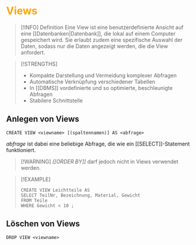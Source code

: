 # <font color = "orange">Views</font>
>[!INFO] Definition
>Eine View ist eine benutzerdefinierte Ansicht auf eine [[Datenbanken|Datenbank]], die lokal auf einem Computer gespeichert wird. Sie erlaubt zudem eine spezifische Auswahl der Daten, sodass nur die Daten angezeigt werden, die die View anfordert.

>[!STRENGTHS]
>- Kompakte Darstellung und Vermeidung komplexer Abfragen
>- Automatische Verknüpfung verschiedener Tabellen
>- In [[DBMS]] vordefinierte und so optimierte, beschleunigte Abfragen
>- Stabilere Schnittstelle 

## Anlegen von Views
```
CREATE VIEW <viewname> [(spaltennamen)] AS <abfrage>
```
*abfrage* ist dabei eine beliebige Abfrage, die wie ein [[SELECT]]-Statement funktioniert.

>[!WARNING] *[[ORDER BY]]* darf jedoch nicht in Views verwendet werden.

>[!EXAMPLE] 
>```
>CREATE VIEW Leichtteile AS 
>SELECT TeilNr, Bezeichnung, Material, Gewicht 
>FROM Teile 
>WHERE Gewicht < 10 ;
>```

## Löschen von Views
```
DROP VIEW <viewname>
```
